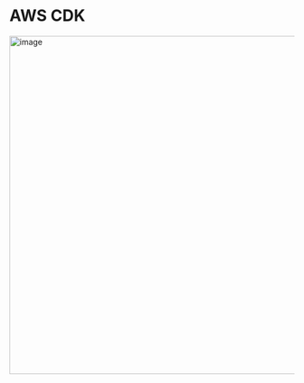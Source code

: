 # AWS CDK

<img width="599" alt="image" src="https://github.com/asmaknikar/Fovus/assets/26831590/23fd305f-19c7-4143-b7e3-7a2596d5b545">





